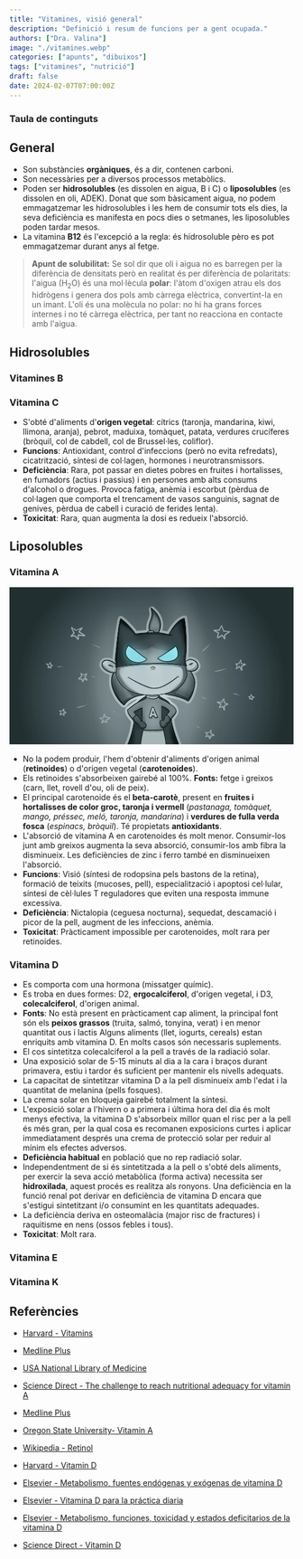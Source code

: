 ```yaml
---
title: "Vitamines, visió general"
description: "Definició i resum de funcions per a gent ocupada."
authors: ["Dra. Valina"]
image: "./vitamines.webp"
categories: ["apunts", "dibuixos"]
tags: ["vitamines", "nutrició"]
draft: false
date: 2024-02-07T07:00:00Z
---
```


### Taula de continguts

## General
- Son substàncies **orgàniques**, és a dir, contenen carboni.
- Son necessàries per a diversos processos metabòlics.
- Poden ser **hidrosolubles** (es dissolen en aigua, B i C) o **liposolubles** (es dissolen en oli, ADEK). Donat que som bàsicament aigua, no podem emmagatzemar les hidrosolubles i les hem de consumir tots els dies, la seva deficiència es manifesta en pocs dies o setmanes, les liposolubles poden tardar mesos.
- La vitamina **B12** és l'excepció a la regla: és hidrosoluble pèro es pot emmagatzemar durant anys al fetge.

> **Apunt de solubilitat:** Se sol dir que oli i aigua no es barregen per la diferència de densitats però en realitat és per diferència de polaritats: l'aigua (H<sub>2</sub>O) és una mol·lècula **polar**: l'àtom d'oxigen atrau els dos hidrògens i genera dos pols amb càrrega elèctrica, convertint-la en un imant. L'oli és una molècula no polar: no hi ha grans forces internes i no té càrrega elèctrica, per tant no reacciona en contacte amb l'aigua.


## Hidrosolubles

### Vitamines B


### Vitamina C
- S'obté d'aliments d'**origen vegetal**: cítrics (taronja, mandarina, kiwi, llimona, aranja), pebrot, maduixa, tomàquet, patata, verdures crucíferes (bròquil, col de cabdell, col de Brussel·les, coliflor).
- **Funcions**: Antioxidant, control d'infeccions (però no evita refredats), cicatrització, síntesi de col·lagen, hormones i neurotransmissors.
- **Deficiència**: Rara, pot passar en dietes pobres en fruites i hortalisses, en fumadors (actius i passius) i en persones amb alts consums d'alcohol o drogues. Provoca fatiga, anèmia i escorbut (pèrdua de col·lagen que comporta el trencament de vasos sanguinis, sagnat de genives, pèrdua de cabell i curació de ferides lenta).
- **Toxicitat**: Rara, quan augmenta la dosi es redueix l'absorció.


## Liposolubles

### Vitamina A
![Vitamina A](vitamina_A.webp "Vitamina A")
- No la podem produir, l'hem d'obtenir d'aliments d'origen animal (**retinoides**) o d'origen vegetal (**carotenoides**).
- Els retinoides s'absorbeixen gairebé al 100%. **Fonts:** fetge i greixos (carn, llet, rovell d'ou, oli de peix).
- El principal carotenoide és el **beta-carotè**, present en **fruites i hortalisses de color groc, taronja i vermell** (*pastanaga, tomàquet, mango, préssec, meló, taronja, mandarina*) i **verdures de fulla verda fosca** (*espinacs, bròquil*). Té propietats **antioxidants**. 
- L'absorció de vitamina A en carotenoides és molt menor. Consumir-los junt amb greixos augmenta la seva absorció, consumir-los amb fibra la disminueix. Les deficiències de zinc i ferro també en disminueixen l'absorció.
- **Funcions**: Visió (síntesi de rodopsina pels bastons de la retina), formació de teixits (mucoses, pell), especialització i apoptosi cel·lular, síntesi de cèl·lules T reguladores que eviten una resposta immune excessiva.
- **Deficiència**: Nictalopia (ceguesa nocturna), sequedat, descamació i picor de la pell, augment de les infeccions, anèmia.
- **Toxicitat**: Pràcticament impossible per carotenoides, molt rara per retinoides.

### Vitamina D
- Es comporta com una hormona (missatger químic).
- Es troba en dues formes: D2, **ergocalciferol**, d'origen vegetal, i D3, **colecalciferol**, d'origen animal.
- **Fonts**: No està present en pràcticament cap aliment, la principal font són els **peixos grassos** (truita, salmó, tonyina, verat) i en menor quantitat ous i lactis Alguns aliments (llet, iogurts, cereals) estan enriquits amb vitamina D. En molts casos són necessaris suplements.
- El cos sintetitza colecalciferol a la pell a través de la radiació solar.
- Una exposició solar de 5-15 minuts al dia a la cara i braços durant primavera, estiu i tardor és suficient per mantenir els nivells adequats.
- La capacitat de sintetitzar vitamina D a la pell disminueix amb l'edat i la quantitat de melanina (pells fosques).
- La crema solar en bloqueja gairebé totalment la síntesi.
- L'exposició solar a l'hivern o a primera i última hora del dia és molt menys efectiva, la vitamina D s'absorbeix millor quan el risc per a la pell és més gran, per la qual cosa es recomanen exposicions curtes i aplicar immediatament després una crema de protecció solar per reduir al mínim els efectes adversos.
- **Deficiència habitual** en població que no rep radiació solar.
- Independentment de si és sintetitzada a la pell o s'obté dels aliments, per exercir la seva acció metabòlica (forma activa) necessita ser **hidroxilada**, aquest procés es realitza als ronyons. Una deficiència en la funció renal pot derivar en deficiència de vitamina D encara que s'estigui sintetitzant i/o consumint en les quantitats adequades.
- La deficiència deriva en osteomalàcia (major risc de fractures) i raquitisme en nens (ossos febles i tous).
- **Toxicitat**: Molt rara.

### Vitamina E

### Vitamina K


## Referències

- [Harvard - Vitamins](https://www.hsph.harvard.edu/nutritionsource/vitamins/)

- [Medline Plus](https://medlineplus.gov/spanish/ency/article/002399.htm)

- [USA National Library of Medicine](https://www.ncbi.nlm.nih.gov/pmc/articles/PMC8157347/)

- [Science Direct - The challenge to reach nutritional adequacy for vitamin A](https://www.sciencedirect.com/science/article/pii/S0002916523030289)

- [Medline Plus](https://medlineplus.gov/spanish/ency/article/002400.htm)

- [Oregon State University- Vitamin A](https://lpi.oregonstate.edu/mic/vitamins/vitamin-A)

- [Wikipedia - Retinol](https://en.wikipedia.org/wiki/Retinol)

- [Harvard - Vitamin D](https://www.hsph.harvard.edu/nutritionsource/vitamin-d/)

- [Elsevier - Metabolismo, fuentes endógenas y exógenas de vitamina D](https://www.elsevier.es/es-revista-reemo-70-articulo-metabolismo-fuentes-endogenas-exogenas-vitamina-13108019)

- [Elsevier - Vitamina D para la práctica diaria](https://www.elsevier.es/es-revista-medicina-familia-semergen-40-articulo-vitamina-d-practica-diaria-S1138359320300654)

- [Elsevier - Metabolismo, funciones, toxicidad y estados deficitarios de la vitamina D](https://www.elsevier.com/es-es/connect/metabolismo-funciones-toxicidad-y-estados-deficitarios-de-la-vitamina-d)

- [Science Direct - Vitamin D](ttps://www.sciencedirect.com/science/article/abs/pii/S1245178910701682)
